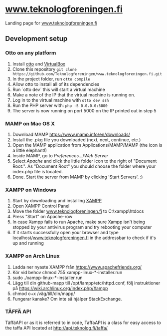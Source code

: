 # www.teknologforeningen.fi
Landing page for www.teknologforeningen.fi

## Development setup

### Otto on any platform

1. Install [otto](https://ottoproject.io/) and [VirtualBox](https://www.virtualbox.org/)
2. Clone this repository `git clone https://github.com/Teknologforeningen/www.teknologforeningen.fi.git`
3. In the project folder, run `otto compile`
4. Allow otto to install all of its dependencies
5. Run ´otto dev´ this will start a virtual machine
6. Make a note of the IP that the virtual machine is running on.
7. Log in to the virtual machine with `otto dev ssh`
8. Run the PHP server with: `php -S 0.0.0.0:5000`
9. The server is now running on port 5000 on the IP printed out in step 5

### MAMP on Mac OS X

1. Download MAMP https://www.mamp.info/en/downloads/
2. Install the .pkg file you downloaded (next, next, continue, etc.)
3. Open the MAMP application from Applications/MAMP/MAMP (the icon is a little elephant!)
4. Inside MAMP, go to *Preferences...*/*Web Server*
5. Select *Apache* and click the little folder icon to the right of "Document Root:". As "Document Root" you should choose the folder where your index.php file is located.
6. Done. Start the server from MAMP by clicking 'Start Servers'. :)


### XAMPP on Windows

1. Start by downloading and installing [XAMPP](https://www.apachefriends.org/index.html)
2. Open XAMPP Control Panel
3. Move the folder www.teknologforeningen.fi to C:\xampp\htdocs
4. Press "Start" on Apache-row
5. In case Xampp fails to run Apache, make sure Xampp isn't being stopped by your antivirus program and try rebooting your computer
6. If it starts successfully open your browser and type localhost/www.teknologforeningen.fi in the addressbar to check if it's up and running

### XAMPP on Arch Linux

1. Ladda ner nyaste XAMPP från https://www.apachefriends.org/
2. Kör vid behov chmod 755 xampp-linux-*-installer.run
3. sudo ./xampp-linux-*-installer.run
4. Lägg till din github-mapp till /opt/lampp/etc/httpd.conf, följ instruktioner på https://wiki.archlinux.org/index.php/Xampp
5. chmod o+x /väg/till/din/mapp/
6. Fungerar kanske? Om inte så hjälper StackExchange.

### TÄFFÄ API

TäffäAPI or as it is referred to in code, TaffaAPI is a class for easy
access to the taffa API located at http://api.teknolog.fi/taffa/